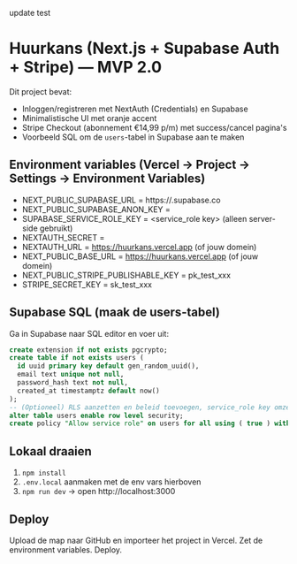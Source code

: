 update test


# Huurkans (Next.js + Supabase Auth + Stripe) — MVP 2.0

Dit project bevat:
- Inloggen/registreren met NextAuth (Credentials) en Supabase
- Minimalistische UI met oranje accent
- Stripe Checkout (abonnement €14,99 p/m) met success/cancel pagina's
- Voorbeeld SQL om de `users`-tabel in Supabase aan te maken

## Environment variables (Vercel → Project → Settings → Environment Variables)
- NEXT_PUBLIC_SUPABASE_URL = https://<project>.supabase.co
- NEXT_PUBLIC_SUPABASE_ANON_KEY = <anon public key>
- SUPABASE_SERVICE_ROLE_KEY = <service_role key>  (alleen server-side gebruikt)
- NEXTAUTH_SECRET = <random string>
- NEXTAUTH_URL = https://huurkans.vercel.app (of jouw domein)
- NEXT_PUBLIC_BASE_URL = https://huurkans.vercel.app (of jouw domein)
- NEXT_PUBLIC_STRIPE_PUBLISHABLE_KEY = pk_test_xxx
- STRIPE_SECRET_KEY = sk_test_xxx

## Supabase SQL (maak de users-tabel)
Ga in Supabase naar SQL editor en voer uit:

```sql
create extension if not exists pgcrypto;
create table if not exists users (
  id uuid primary key default gen_random_uuid(),
  email text unique not null,
  password_hash text not null,
  created_at timestamptz default now()
);
-- (Optioneel) RLS aanzetten en beleid toevoegen, service_role key omzeilt RLS op de server
alter table users enable row level security;
create policy "Allow service role" on users for all using ( true ) with check ( true );
```

## Lokaal draaien
1) `npm install`
2) `.env.local` aanmaken met de env vars hierboven
3) `npm run dev` → open http://localhost:3000

## Deploy
Upload de map naar GitHub en importeer het project in Vercel. Zet de environment variables. Deploy.

